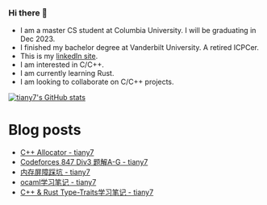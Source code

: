 ### Hi there 👋
- I am a master CS student at Columbia University. I will be graduating in Dec 2023.
- I finished my bachelor degree at Vanderbilt University. A retired ICPCer.
- This is my [linkedIn site](https://www.linkedin.com/in/yuanhan-tian-02729117a/).
- I am interested in C/C++.
- I am currently learning Rust.
- I am looking to collaborate on C/C++ projects.

[![tiany7's GitHub stats](https://github-readme-stats.vercel.app/api?username=tiany7&show_icons=true)](https://github.com/anuraghazra/github-readme-stats)

# Blog posts
<!-- BLOG-POST-LIST:START -->
- [C++ Allocator - tiany7](https://www.cnblogs.com/tiany7/p/17299864.html)
- [Codeforces 847 Div3 题解A-G - tiany7](https://www.cnblogs.com/tiany7/p/17299765.html)
- [内存屏障踩坑 - tiany7](https://www.cnblogs.com/tiany7/p/17282076.html)
- [ocaml学习笔记 - tiany7](https://www.cnblogs.com/tiany7/p/17242432.html)
- [C++ &amp; Rust Type-Traits学习笔记 - tiany7](https://www.cnblogs.com/tiany7/p/17229442.html)

<!-- BLOG-POST-LIST:END -->

